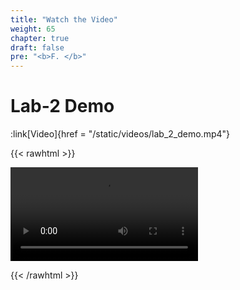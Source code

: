 ```yaml
---
title: "Watch the Video"
weight: 65
chapter: true
draft: false
pre: "<b>F. </b>"
---
```



# Lab-2 Demo
<!-- https://ws-assets-us-east-1.s3.amazonaws.com/e64e20cf-684e-4a23-80e0-432892a54465/assets/ -->

:link[Video]{href = "/static/videos/lab_2_demo.mp4"}

{{< rawhtml >}}

<video src="/static/videos/lab_2_demo.mp4" controls="controls" style="max-width: 730px;">
</video>

{{< /rawhtml >}}